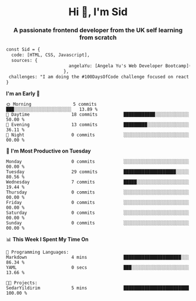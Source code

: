 <h1 align="center">Hi 👋, I'm Sid</h1>
<h3 align="center">A passionate frontend developer from the UK self learning from scratch</h3>

```html
const Sid = {
  code: [HTML, CSS, Javascript],
  sources: {
                        angelaYu: [Angela Yu's Web Developer Bootcamp](https://www.udemy.com/course/the-complete-web-development-bootcamp/)
                      },
 challenges: "I am doing the #100DaysOfCode challenge focused on react and typescript"
}
```

<!--START_SECTION:waka-->
**I'm an Early 🐤** 

```text
🌞 Morning                5 commits           ███░░░░░░░░░░░░░░░░░░░░░░   13.89 % 
🌆 Daytime                18 commits          ████████████░░░░░░░░░░░░░   50.00 % 
🌃 Evening                13 commits          █████████░░░░░░░░░░░░░░░░   36.11 % 
🌙 Night                  0 commits           ░░░░░░░░░░░░░░░░░░░░░░░░░   00.00 % 
```
📅 **I'm Most Productive on Tuesday** 

```text
Monday                   0 commits           ░░░░░░░░░░░░░░░░░░░░░░░░░   00.00 % 
Tuesday                  29 commits          ████████████████████░░░░░   80.56 % 
Wednesday                7 commits           █████░░░░░░░░░░░░░░░░░░░░   19.44 % 
Thursday                 0 commits           ░░░░░░░░░░░░░░░░░░░░░░░░░   00.00 % 
Friday                   0 commits           ░░░░░░░░░░░░░░░░░░░░░░░░░   00.00 % 
Saturday                 0 commits           ░░░░░░░░░░░░░░░░░░░░░░░░░   00.00 % 
Sunday                   0 commits           ░░░░░░░░░░░░░░░░░░░░░░░░░   00.00 % 
```


📊 **This Week I Spent My Time On** 

```text
💬 Programming Languages: 
Markdown                 4 mins              ██████████████████████░░░   86.34 % 
YAML                     0 secs              ███░░░░░░░░░░░░░░░░░░░░░░   13.66 % 

🐱‍💻 Projects: 
SedarYildirim            5 mins              █████████████████████████   100.00 % 
```


<!--END_SECTION:waka-->
